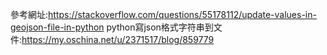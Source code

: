 參考網址:https://stackoverflow.com/questions/55178112/update-values-in-geojson-file-in-python
python寫json格式字符串到文件:https://my.oschina.net/u/2371517/blog/859779
